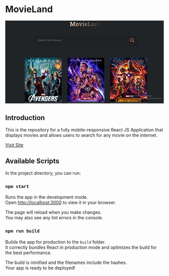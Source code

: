 # MovieLand

![NFT Marketplace](https://raw.githubusercontent.com/MwauratheAlex/portfolio_website/master/public/images/3.jpg)

## Introduction

This is the repository for a fully mobile-responsive React JS Application that displays movies and allows users to search for any movie on the internet.

<a href="https://movie-land-mwaura.netlify.app/" target="_blank">
    Visit Site
</a>

## Available Scripts

In the project directory, you can run:

### `npm start`

Runs the app in the development mode.\
Open [http://localhost:3000](http://localhost:3000) to view it in your browser.

The page will reload when you make changes.\
You may also see any lint errors in the console.

### `npm run build`

Builds the app for production to the `build` folder.\
It correctly bundles React in production mode and optimizes the build for the best performance.

The build is minified and the filenames include the hashes.\
Your app is ready to be deployed!
